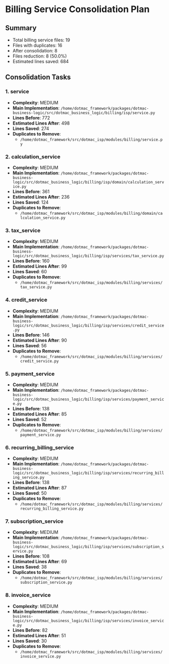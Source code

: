 # Billing Service Consolidation Plan

## Summary
- Total billing service files: 19
- Files with duplicates: 16
- After consolidation: 8
- Files reduction: 8 (50.0%)
- Estimated lines saved: 684

## Consolidation Tasks

### 1. service
- **Complexity**: MEDIUM
- **Main Implementation**: `/home/dotmac_framework/packages/dotmac-business-logic/src/dotmac_business_logic/billing/isp/service.py`
- **Lines Before**: 772
- **Estimated Lines After**: 498
- **Lines Saved**: 274
- **Duplicates to Remove**:
  - `/home/dotmac_framework/src/dotmac_isp/modules/billing/service.py`

### 2. calculation_service
- **Complexity**: MEDIUM
- **Main Implementation**: `/home/dotmac_framework/packages/dotmac-business-logic/src/dotmac_business_logic/billing/isp/domain/calculation_service.py`
- **Lines Before**: 361
- **Estimated Lines After**: 236
- **Lines Saved**: 124
- **Duplicates to Remove**:
  - `/home/dotmac_framework/src/dotmac_isp/modules/billing/domain/calculation_service.py`

### 3. tax_service
- **Complexity**: MEDIUM
- **Main Implementation**: `/home/dotmac_framework/packages/dotmac-business-logic/src/dotmac_business_logic/billing/isp/services/tax_service.py`
- **Lines Before**: 160
- **Estimated Lines After**: 99
- **Lines Saved**: 60
- **Duplicates to Remove**:
  - `/home/dotmac_framework/src/dotmac_isp/modules/billing/services/tax_service.py`

### 4. credit_service
- **Complexity**: MEDIUM
- **Main Implementation**: `/home/dotmac_framework/packages/dotmac-business-logic/src/dotmac_business_logic/billing/isp/services/credit_service.py`
- **Lines Before**: 146
- **Estimated Lines After**: 90
- **Lines Saved**: 56
- **Duplicates to Remove**:
  - `/home/dotmac_framework/src/dotmac_isp/modules/billing/services/credit_service.py`

### 5. payment_service
- **Complexity**: MEDIUM
- **Main Implementation**: `/home/dotmac_framework/packages/dotmac-business-logic/src/dotmac_business_logic/billing/isp/services/payment_service.py`
- **Lines Before**: 138
- **Estimated Lines After**: 85
- **Lines Saved**: 52
- **Duplicates to Remove**:
  - `/home/dotmac_framework/src/dotmac_isp/modules/billing/services/payment_service.py`

### 6. recurring_billing_service
- **Complexity**: MEDIUM
- **Main Implementation**: `/home/dotmac_framework/packages/dotmac-business-logic/src/dotmac_business_logic/billing/isp/services/recurring_billing_service.py`
- **Lines Before**: 138
- **Estimated Lines After**: 87
- **Lines Saved**: 50
- **Duplicates to Remove**:
  - `/home/dotmac_framework/src/dotmac_isp/modules/billing/services/recurring_billing_service.py`

### 7. subscription_service
- **Complexity**: MEDIUM
- **Main Implementation**: `/home/dotmac_framework/packages/dotmac-business-logic/src/dotmac_business_logic/billing/isp/services/subscription_service.py`
- **Lines Before**: 108
- **Estimated Lines After**: 69
- **Lines Saved**: 38
- **Duplicates to Remove**:
  - `/home/dotmac_framework/src/dotmac_isp/modules/billing/services/subscription_service.py`

### 8. invoice_service
- **Complexity**: MEDIUM
- **Main Implementation**: `/home/dotmac_framework/packages/dotmac-business-logic/src/dotmac_business_logic/billing/isp/services/invoice_service.py`
- **Lines Before**: 82
- **Estimated Lines After**: 51
- **Lines Saved**: 30
- **Duplicates to Remove**:
  - `/home/dotmac_framework/src/dotmac_isp/modules/billing/services/invoice_service.py`

